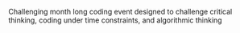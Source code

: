 Challenging month long coding event designed to challenge critical thinking, coding under time constraints, and algorithmic thinking

